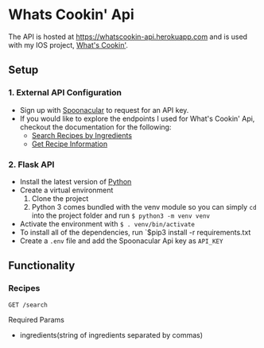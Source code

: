 # Whats Cookin' Api

The API is hosted at https://whatscookin-api.herokuapp.com and is used with my IOS project, [What's Cookin'](https://github.com/lina5147/whatsCookinApp). 

## Setup

### 1. External API Configuration

- Sign up with [Spoonacular](https://spoonacular.com/food-api/console#Dashboard) to request for an API key.
- If you would like to explore the endpoints I used for What's Cookin' Api, checkout the documentation for the following:
  - [Search Recipes by Ingredients](https://spoonacular.com/food-api/docs#Search-Recipes-by-Ingredients)
  - [Get Recipe Information](https://spoonacular.com/food-api/docs#Get-Recipe-Information)
  
### 2. Flask API
- Install the latest version of [Python](https://www.python.org/downloads/)
- Create a virtual environment
  1. Clone the project
  2. Python 3 comes bundled with the venv module so you can simply `cd` into the project folder and run 
  `$ python3 -m venv venv`
- Activate the environment with `$ . venv/bin/activate`
- To install all of the dependencies, run `$pip3 install -r requirements.txt
- Create a `.env` file and add the Spoonacular Api key as `API_KEY`

## Functionality

### Recipes

```css
GET /search
```
Required Params
- ingredients(string of ingredients separated by commas)


